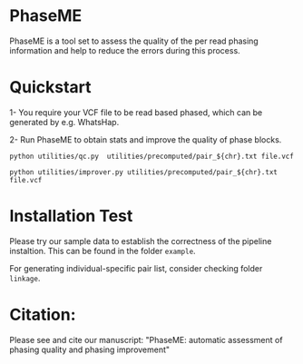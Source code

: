 PhaseME
======

PhaseME is a tool set to assess the quality of the per read phasing information and help to reduce the errors during this process. 


# Quickstart

1- You require your VCF file to be read based phased, which can be generated by e.g. WhatsHap.

2- Run PhaseME to obtain stats and improve the quality of phase blocks.

```
python utilities/qc.py  utilities/precomputed/pair_${chr}.txt file.vcf

python utilities/improver.py utilities/precomputed/pair_${chr}.txt file.vcf 
```


# Installation Test

Please try our sample data to establish the correctness of the pipeline instaltion. This can be found in the folder `example`.


For generating individual-specific pair list, consider checking folder `linkage`.

# Citation:

Please see and cite our manuscript: "PhaseME: automatic assessment of phasing quality and phasing improvement"




